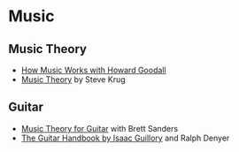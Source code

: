 # Music
## Music Theory
  * [How Music Works with Howard Goodall](www.youtube.com/watch?v=PnbOWi6f_IM&list=PLC93AAAF9FBD76358)
  * [Music Theory](musictheory.net) by Steve Krug

## Guitar
  * [Music Theory for Guitar](www.youtube.com/watch?v=Mp8c2pvB0W8&list=PL837E441F8EA7C109) with Brett Sanders
  * [The Guitar Handbook by Isaac Guillory](www.amazon.com/The-Guitar-Handbook-Ralph-Denyer/dp/0679742751) and Ralph Denyer
